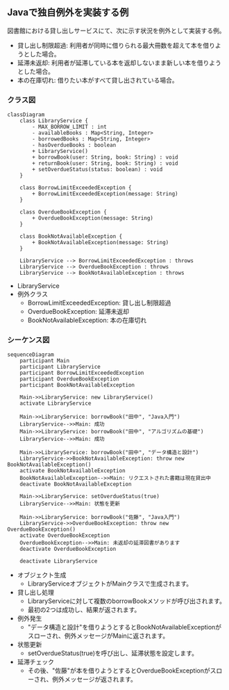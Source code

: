 ## Javaで独自例外を実装する例
図書館における貸し出しサービスにて、次に示す状況を例外として実装する例。

- 貸し出し制限超過: 利用者が同時に借りられる最大冊数を超えて本を借りようとした場合。
- 延滞未返却: 利用者が延滞している本を返却しないまま新しい本を借りようとした場合。
- 本の在庫切れ: 借りたい本がすべて貸し出されている場合。

### クラス図
```mermaid
classDiagram
    class LibraryService {
        - MAX_BORROW_LIMIT : int
        - availableBooks : Map<String, Integer>
        - borrowedBooks : Map<String, Integer>
        - hasOverdueBooks : boolean
        + LibraryService()
        + borrowBook(user: String, book: String) : void
        + returnBook(user: String, book: String) : void
        + setOverdueStatus(status: boolean) : void
    }

    class BorrowLimitExceededException {
        + BorrowLimitExceededException(message: String)
    }

    class OverdueBookException {
        + OverdueBookException(message: String)
    }

    class BookNotAvailableException {
        + BookNotAvailableException(message: String)
    }

    LibraryService --> BorrowLimitExceededException : throws
    LibraryService --> OverdueBookException : throws
    LibraryService --> BookNotAvailableException : throws
```

- LibraryService
- 例外クラス
    - BorrowLimitExceededException: 貸し出し制限超過
    - OverdueBookException: 延滞未返却
    - BookNotAvailableException: 本の在庫切れ

### シーケンス図
```mermaid
sequenceDiagram
    participant Main
    participant LibraryService
    participant BorrowLimitExceededException
    participant OverdueBookException
    participant BookNotAvailableException

    Main->>LibraryService: new LibraryService()
    activate LibraryService

    Main->>LibraryService: borrowBook("田中", "Java入門")
    LibraryService-->>Main: 成功
    Main->>LibraryService: borrowBook("田中", "アルゴリズムの基礎")
    LibraryService-->>Main: 成功

    Main->>LibraryService: borrowBook("田中", "データ構造と設計")
    LibraryService->>BookNotAvailableException: throw new BookNotAvailableException()
    activate BookNotAvailableException
    BookNotAvailableException-->>Main: リクエストされた書籍は現在貸出中
    deactivate BookNotAvailableException

    Main->>LibraryService: setOverdueStatus(true)
    LibraryService-->>Main: 状態を更新

    Main->>LibraryService: borrowBook("佐藤", "Java入門")
    LibraryService->>OverdueBookException: throw new OverdueBookException()
    activate OverdueBookException
    OverdueBookException-->>Main: 未返却の延滞図書があります
    deactivate OverdueBookException

    deactivate LibraryService
```

- オブジェクト生成
    - LibraryServiceオブジェクトがMainクラスで生成されます。
- 貸し出し処理
    - LibraryServiceに対して複数のborrowBookメソッドが呼び出されます。
    - 最初の2つは成功し、結果が返されます。
- 例外発生
    - "データ構造と設計"を借りようとするとBookNotAvailableExceptionがスローされ、例外メッセージがMainに返されます。
- 状態更新
    - setOverdueStatus(true)を呼び出し、延滞状態を設定します。
- 延滞チェック
    - その後、"佐藤"が本を借りようとするとOverdueBookExceptionがスローされ、例外メッセージが返されます。
